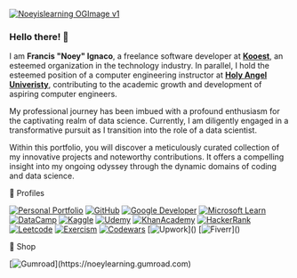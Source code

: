 [![Noeyislearning OGImage v1](https://github.com/noeyislearning/noeyislearning/assets/132775768/f3a9f2b5-8b20-425a-b8c1-a08776d48a32)](https://noeyislearning.dev)


### Hello there! 👋 

I am **Francis "Noey" Ignaco**, a freelance software developer at **[Kooest](https://kooest.com/)**, an esteemed organization in the technology industry. In parallel, I hold the esteemed position of a computer engineering instructor at **[Holy Angel Univeristy](https://www.hau.edu.ph/)**, contributing to the academic growth and development of aspiring computer engineers.

My professional journey has been imbued with a profound enthusiasm for the captivating realm of data science. Currently, I am diligently engaged in a transformative pursuit as I transition into the role of a data scientist.

Within this portfolio, you will discover a meticulously curated collection of my innovative projects and noteworthy contributions. It offers a compelling insight into my ongoing odyssey through the dynamic domains of coding and data science.

🌱 Profiles

[![Personal Portfolio](https://img.shields.io/badge/Personal%20Portfolio-7420EB?style=flat-square&logo=About.me&logoColor=E4E715)](https://noeyislearning.dev)
[![GitHub](https://img.shields.io/badge/GitHub-7420EB?style=flat-square&logo=github&logoColor=E4E715)](https://github.com/noeyislearning)
[![Google Developer](https://img.shields.io/badge/Google_Developer-7420EB?style=flat-square&logo=Google-chrome&logoColor=E4E715)](https://g.dev/noeyislearning)
[![Microsoft Learn](https://img.shields.io/badge/Microsoft_Learn-7420EB?style=flat-square&logo=microsoft&logoColor=E4E715)](https://learn.microsoft.com/en-us/users/noeyislearning)
[![DataCamp](https://img.shields.io/badge/DataCamp-7420EB?style=flat-square&logo=datacamp&logoColor=E4E715)](https://www.datacamp.com/portfolio/noeyislearning)
[![Kaggle](https://img.shields.io/badge/Kaggle-7420EB?style=flat-square&logo=kaggle&logoColor=E4E715)](https://www.kaggle.com/noeyislearning)
[![Udemy](https://img.shields.io/badge/Udemy-7420EB?style=flat-square&logo=Udemy&logoColor=E4E715)](https://www.udemy.com/user/noey-19/)
[![KhanAcademy](https://img.shields.io/badge/Khan_Academy-7420EB?style=flat-square&logo=Khan%20Academy&logoColor=E4E715)](https://www.khanacademy.org/profile/kaid_4402717111668020367306267/)
[![HackerRank](https://img.shields.io/badge/HackerRank-7420EB?style=flat-square&logo=hackerrank&logoColor=E4E715)](https://www.hackerrank.com/noeyislearning)
[![Leetcode](https://img.shields.io/badge/Leetcode-7420EB?style=flat-square&logo=leetcode&logoColor=E4E715)](https://leetcode.com/noeyislearning)
[![Exercism](https://img.shields.io/badge/Exercism-7420EB?style=flat-square&logo=exercism&logoColor=E4E715)](https://exercism.org/profiles/noeyislearning)
[![Codewars](https://img.shields.io/badge/Codewars-7420EB?style=flat-square&logo=codewars&logoColor=E4E715)](https://www.codewars.com/users/noeyislearning)
[![Upwork](https://img.shields.io/badge/Upwork_(Active_Soon)-7420EB?style=flat-square&logo=Upwork&logoColor=E4E715)]()
[![Fiverr](https://img.shields.io/badge/Fiverr_(Active_Soon)-7420EB?style=flat-square&logo=Fiverr&logoColor=E4E715)]()

🛒 Shop

[![Gumroad](https://img.shields.io/badge/Gumroad_(Free_Ebooks)-7420EB?style=flat-square&logo=gumroad&logoColor=E4E715)](https://noeylearning.gumroad.com)


